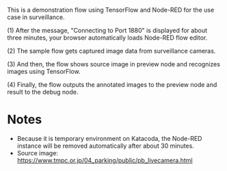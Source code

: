 This is a demonstration flow using TensorFlow and Node-RED for the use case in surveillance.

(1) After the message, "Connecting to Port 1880" is displayed for about three minutes, your browser automatically loads Node-RED flow editor.

(2) The sample flow gets captured image data from surveillance cameras.

(3) And then, the flow shows source image in preview node and recognizes images using TensorFlow.

(4) Finally, the flow outputs the annotated images to the preview node and result to the debug node.

# Notes
- Because it is temporary environment on Katacoda, the Node-RED instance will be removed automatically after about 30 minutes.
- Source image: https://www.tmpc.or.jp/04_parking/public/pb_livecamera.html
